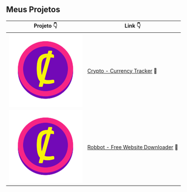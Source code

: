 ## Meus Projetos

Projeto 👇 | Link 👇
------------ | -------------
![CryptoCoin](/images/cryptoc.png) | [Crypto - Currency Tracker](https://devsaylas.github.io/crypto) 🤑
![Robbot](/images/cryptoc.png) | [Robbot - Free Website Downloader](https://devsaylas.github.io/robbot) 🤖
